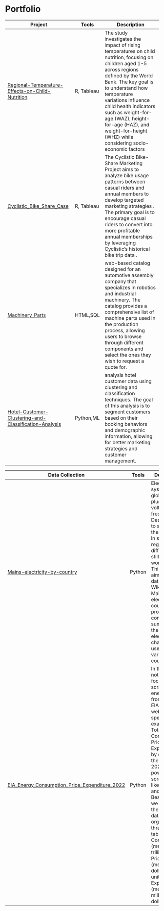 # Portfolio

| Project | Tools | Description |
|---------------------|----------|---------------------------------|
| [Regional-Temperature-Effects-on-Child-Nutrition](https://github.com/nataliacancinogarcia/Regional-Temperature-Effects-on-Child-Nutrition) | R, Tableau  | The study investigates the impact of rising temperatures  on child nutrition, focusing on children aged 1-5 across regions defined by the World Bank. The key goal is to understand how temperature variations influence child health indicators  such as weight-for-age (WAZ), height-for-age (HAZ), and weight-for-height (WHZ) while considering socio-economic factors  |
|[Cyclistic_Bike_Share_Case](https://github.com/nataliacancinogarcia/Cyclistic_Bike_Share_Case)|R, Tableau| The Cyclistic Bike-Share Marketing Project aims to analyze bike usage patterns between casual riders and annual members to develop targeted marketing strategies . The primary goal is to encourage casual riders to convert into more profitable annual memberships  by leveraging Cyclistic’s historical bike trip data .|
|[Machinery_Parts ](https://github.com/nataliacancinogarcia/Machinery_Parts)|HTML,SQL|web-based catalog designed for an automotive assembly company that specializes in robotics and industrial machinery. The catalog provides a comprehensive list of machine parts used in the production process, allowing users to browse through different components and select the ones they wish to request a quote for.|
|[Hotel-Customer-Clustering-and-Classification-Analysis ](https://github.com/nataliacancinogarcia/Hotel-Customer-Clustering-and-Classification-Analysis)|Python,ML|analysis hotel customer data using clustering and classification techniques. The goal of this analysis is to segment customers based on their booking behaviors and demographic information, allowing for better marketing strategies and customer management.


| Data Collection | Tools | Description |
|---------------------|----------|---------------------------------|
|[Mains-electricity-by-country](https://github.com/nataliacancinogarcia/Scraping-Mains-electricity-by-country/blob/main/scraping-mains-electricity-by-country.ipynb)|Python|Electrical systems vary globally in plug types, voltages, and frequencies. Despite efforts to standardize these systems in some regions , many differences still exist worldwide. This notebook aims to scrape data from Wikipedia’s Mains electricity by country page , providing a concise summary of the key electrical characteristics used in various countries.|
|[EIA_Energy_Consumption_Price_Expenditure_2022](https://github.com/nataliacancinogarcia/Scraping_Energy_Consumption_Price_Expenditure_2022/blob/main/scrapingenergy-consumption-price-expenditure-2022.ipynb)|Python|In this notebook, we focus on scraping energy data from the EIA.gov website, specifically examining Total Energy Consumption, Prices, and Expenditures by state for the year 2022. Using powerful web scraping tools like requests and BeautifulSoup, we retrieve the relevant data and organize it into three separate tables:  Consumption  (measured in trillion Btu),  Prices  💲 (measured in dollars per unit), and Expenditures (measured in millions of dollars).|
